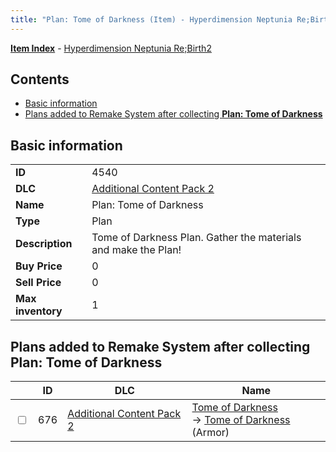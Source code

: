 ```yaml
---
title: "Plan: Tome of Darkness (Item) - Hyperdimension Neptunia Re;Birth2"
---
```


[**Item Index**](/neptunia/rb2/item/index.html) - [Hyperdimension Neptunia Re;Birth2](/neptunia/rb2)

## Contents

- [Basic information](#basic-information)
- [Plans added to Remake System after collecting **Plan: Tome of Darkness**](#plans-added-to-remake-system-after-collecting-plan-tome-of-darkness)

## Basic information

|   |   |
| -- | -- |
| **ID** | 4540 |
| **DLC** | [Additional Content Pack 2](/neptunia/rb2/dlc/4-pack2.html) |
| **Name** | Plan: Tome of Darkness |
| **Type** | Plan |
| **Description** | Tome of Darkness Plan. Gather the materials and make the Plan! |
| **Buy Price** | 0 |
| **Sell Price** | 0 |
| **Max inventory** | 1 |

## Plans added to Remake System after collecting **Plan: Tome of Darkness**

|    | ID | DLC | Name |
| -- | -- | --- | ---- |
| <input type="checkbox" id="rb2-remake-4-676" class="trackbox" /> | 676 | [Additional Content Pack 2](/neptunia/rb2/dlc/4-pack2.html) | [Tome of Darkness](/neptunia/rb2/remake/4-676-tome-of-darkness.html)<br />→ [Tome of Darkness](/neptunia/rb2/item/4-4544-tome-of-darkness.html) (Armor) |